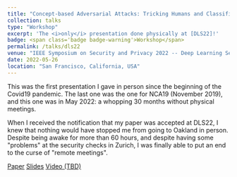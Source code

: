 ```yaml
---
title: "Concept-based Adversarial Attacks: Tricking Humans and Classifiers Alike"
collection: talks
type: "Workshop"
excerpt: 'The <i>only</i> presentation done physically at [DLS22]!'
badge: <span class='badge badge-warning'>Workshop</span>
permalink: /talks/dls22
venue: "IEEE Symposium on Security and Privacy 2022 -- Deep Learning Security Workshop"
date: 2022-05-26
location: "San Francisco, California, USA"
---
```


This was the first presentation I gave in person since the beginning of the Covid19 pandemic. The last one was the one for NCA19 (November 2019), and this one was in May 2022: a whopping 30 months without physical meetings.

When I received the notification that my paper was accepted at DLS22, I knew that nothing would have stopped me from going to Oakland in person. Despite being awake for more than 60 hours, and despite having some "problems" at the security checks in Zurich, I was finally able to put an end to the curse of "remote meetings". 

<a class="btn btn-outline-primary my-1 mr-1 btn-sm" href="https://gioapru.github.io/publications/dls22" target="_blank" rel="noopener">Paper</a> 
<a class="btn btn-outline-primary my-1 mr-1 btn-sm" href="https://gioapru.github.io/files/papers/dls22/dls22_slides.pdf" target="_blank" rel="noopener">Slides</a> 
<a class="btn btn-outline-primary my-1 mr-1 btn-sm" href="#" target="_blank" rel="noopener">Video (TBD)</a> 
